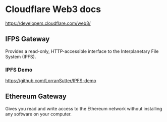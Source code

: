 # Cloudflare Web3 docs
https://developers.cloudflare.com/web3/
## IFPS Gateway
Provides a read-only, HTTP-accessible interface to the Interplanetary File System (IPFS).​​
### IPFS Demo
https://github.com/LorranSutter/IPFS-demo
## Ethereum Gateway
Gives you read and write access to the Ethereum network without installing any software on your computer.
